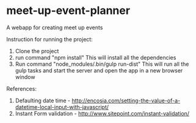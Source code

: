 # meet-up-event-planner
A webapp for creating meet up events

Instruction for running the project:

1. Clone the project
2. run command "npm install" 
   This will install all the dependencies
3. Run command "node_modules/.bin/gulp run-dist"
   This will run all the gulp tasks and start the server and open the app in a new browser window


 References:

 1. Defaulting date time - http://encosia.com/setting-the-value-of-a-datetime-local-input-with-javascript/
 2. Instant Form validation - http://www.sitepoint.com/instant-validation/
 
   
